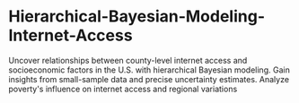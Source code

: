 # Hierarchical-Bayesian-Modeling-Internet-Access
Uncover relationships between county-level internet access and socioeconomic factors in the U.S. with hierarchical Bayesian modeling. Gain insights from small-sample data and precise uncertainty estimates. Analyze poverty's influence on internet access and regional variations
